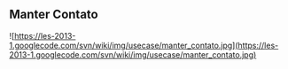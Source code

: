 ## Manter Contato ##

![https://les-2013-1.googlecode.com/svn/wiki/img/usecase/manter_contato.jpg](https://les-2013-1.googlecode.com/svn/wiki/img/usecase/manter_contato.jpg)